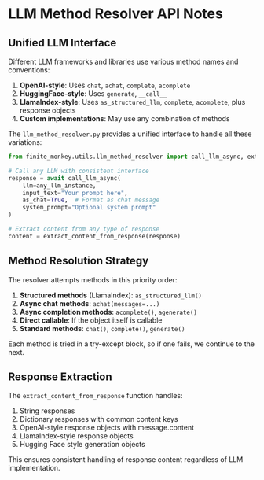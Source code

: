 # LLM Method Resolver API Notes

## Unified LLM Interface

Different LLM frameworks and libraries use various method names and conventions:

1. **OpenAI-style**: Uses `chat`, `achat`, `complete`, `acomplete`
2. **HuggingFace-style**: Uses `generate`, `__call__`
3. **LlamaIndex-style**: Uses `as_structured_llm`, `complete`, `acomplete`, plus response objects
4. **Custom implementations**: May use any combination of methods

The `llm_method_resolver.py` provides a unified interface to handle all these variations:

```python
from finite_monkey.utils.llm_method_resolver import call_llm_async, extract_content_from_response

# Call any LLM with consistent interface
response = await call_llm_async(
    llm=any_llm_instance,
    input_text="Your prompt here",
    as_chat=True,  # Format as chat message
    system_prompt="Optional system prompt"
)

# Extract content from any type of response
content = extract_content_from_response(response)
```

## Method Resolution Strategy

The resolver attempts methods in this priority order:

1. **Structured methods** (LlamaIndex): `as_structured_llm()`
2. **Async chat methods**: `achat(messages=...)`
3. **Async completion methods**: `acomplete()`, `agenerate()`
4. **Direct callable**: If the object itself is callable
5. **Standard methods**: `chat()`, `complete()`, `generate()`

Each method is tried in a try-except block, so if one fails, we continue to the next.

## Response Extraction

The `extract_content_from_response` function handles:

1. String responses
2. Dictionary responses with common content keys
3. OpenAI-style response objects with message.content
4. LlamaIndex-style response objects 
5. Hugging Face style generation objects

This ensures consistent handling of response content regardless of LLM implementation.
